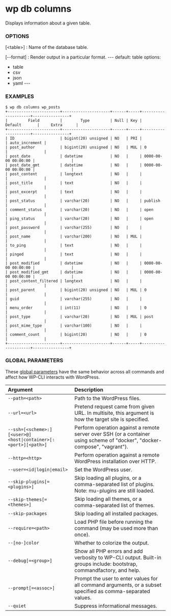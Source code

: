 # wp db columns

Displays information about a given table.

### OPTIONS

[&lt;table&gt;]
: Name of the database table.

[\--format]
: Render output in a particular format.
\---
default: table
options:
  - table
  - csv
  - json
  - yaml
\---

### EXAMPLES

    $ wp db columns wp_posts
    +-----------------------+---------------------+------+-----+---------------------+----------------+
    |         Field         |        Type         | Null | Key |       Default       |     Extra      |
    +-----------------------+---------------------+------+-----+---------------------+----------------+
    | ID                    | bigint(20) unsigned | NO   | PRI |                     | auto_increment |
    | post_author           | bigint(20) unsigned | NO   | MUL | 0                   |                |
    | post_date             | datetime            | NO   |     | 0000-00-00 00:00:00 |                |
    | post_date_gmt         | datetime            | NO   |     | 0000-00-00 00:00:00 |                |
    | post_content          | longtext            | NO   |     |                     |                |
    | post_title            | text                | NO   |     |                     |                |
    | post_excerpt          | text                | NO   |     |                     |                |
    | post_status           | varchar(20)         | NO   |     | publish             |                |
    | comment_status        | varchar(20)         | NO   |     | open                |                |
    | ping_status           | varchar(20)         | NO   |     | open                |                |
    | post_password         | varchar(255)        | NO   |     |                     |                |
    | post_name             | varchar(200)        | NO   | MUL |                     |                |
    | to_ping               | text                | NO   |     |                     |                |
    | pinged                | text                | NO   |     |                     |                |
    | post_modified         | datetime            | NO   |     | 0000-00-00 00:00:00 |                |
    | post_modified_gmt     | datetime            | NO   |     | 0000-00-00 00:00:00 |                |
    | post_content_filtered | longtext            | NO   |     |                     |                |
    | post_parent           | bigint(20) unsigned | NO   | MUL | 0                   |                |
    | guid                  | varchar(255)        | NO   |     |                     |                |
    | menu_order            | int(11)             | NO   |     | 0                   |                |
    | post_type             | varchar(20)         | NO   | MUL | post                |                |
    | post_mime_type        | varchar(100)        | NO   |     |                     |                |
    | comment_count         | bigint(20)          | NO   |     | 0                   |                |
    +-----------------------+---------------------+------+-----+---------------------+----------------+

### GLOBAL PARAMETERS

These [global parameters](https://make.wordpress.org/cli/handbook/config/) have the same behavior across all commands and affect how WP-CLI interacts with WordPress.

| **Argument**    | **Description**              |
|:----------------|:-----------------------------|
| `--path=<path>` | Path to the WordPress files. |
| `--url=<url>` | Pretend request came from given URL. In multisite, this argument is how the target site is specified. |
| `--ssh=[<scheme>:][<user>@]<host\|container>[:<port>][<path>]` | Perform operation against a remote server over SSH (or a container using scheme of "docker", "docker-compose", "vagrant"). |
| `--http=<http>` | Perform operation against a remote WordPress installation over HTTP. |
| `--user=<id\|login\|email>` | Set the WordPress user. |
| `--skip-plugins[=<plugins>]` | Skip loading all plugins, or a comma-separated list of plugins. Note: mu-plugins are still loaded. |
| `--skip-themes[=<themes>]` | Skip loading all themes, or a comma-separated list of themes. |
| `--skip-packages` | Skip loading all installed packages. |
| `--require=<path>` | Load PHP file before running the command (may be used more than once). |
| `--[no-]color` | Whether to colorize the output. |
| `--debug[=<group>]` | Show all PHP errors and add verbosity to WP-CLI output. Built-in groups include: bootstrap, commandfactory, and help. |
| `--prompt[=<assoc>]` | Prompt the user to enter values for all command arguments, or a subset specified as comma-separated values. |
| `--quiet` | Suppress informational messages. |
